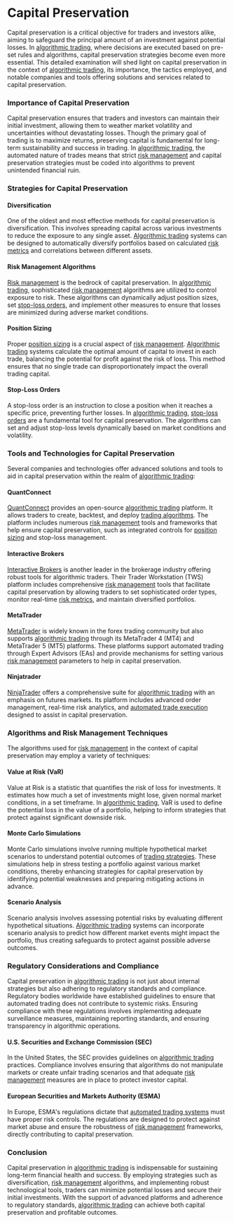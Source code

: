 # Capital Preservation

Capital preservation is a critical objective for traders and investors alike, aiming to safeguard the principal amount of an investment against potential losses. In [algorithmic trading](../a/algorithmic_trading.md), where decisions are executed based on pre-set rules and algorithms, capital preservation strategies become even more essential. This detailed examination will shed light on capital preservation in the context of [algorithmic trading](../a/algorithmic_trading.md), its importance, the tactics employed, and notable companies and tools offering solutions and services related to capital preservation.

### Importance of Capital Preservation

Capital preservation ensures that traders and investors can maintain their initial investment, allowing them to weather market volatility and uncertainties without devastating losses. Though the primary goal of trading is to maximize returns, preserving capital is fundamental for long-term sustainability and success in trading. In [algorithmic trading](../a/algorithmic_trading.md), the automated nature of trades means that strict [risk management](../r/risk_management.md) and capital preservation strategies must be coded into algorithms to prevent unintended financial ruin.

### Strategies for Capital Preservation

#### Diversification

One of the oldest and most effective methods for capital preservation is diversification. This involves spreading capital across various investments to reduce the exposure to any single asset. [Algorithmic trading](../a/algorithmic_trading.md) systems can be designed to automatically diversify portfolios based on calculated [risk metrics](../r/risk_metrics.md) and correlations between different assets.

#### Risk Management Algorithms

[Risk management](../r/risk_management.md) is the bedrock of capital preservation. In [algorithmic trading](../a/algorithmic_trading.md), sophisticated [risk management](../r/risk_management.md) algorithms are utilized to control exposure to risk. These algorithms can dynamically adjust position sizes, set [stop-loss orders](../s/stop-loss_orders.md), and implement other measures to ensure that losses are minimized during adverse market conditions.

#### Position Sizing

Proper [position sizing](../p/position_sizing.md) is a crucial aspect of [risk management](../r/risk_management.md). [Algorithmic trading](../a/algorithmic_trading.md) systems calculate the optimal amount of capital to invest in each trade, balancing the potential for profit against the risk of loss. This method ensures that no single trade can disproportionately impact the overall trading capital.

#### Stop-Loss Orders

A stop-loss order is an instruction to close a position when it reaches a specific price, preventing further losses. In [algorithmic trading](../a/algorithmic_trading.md), [stop-loss orders](../s/stop-loss_orders.md) are a fundamental tool for capital preservation. The algorithms can set and adjust stop-loss levels dynamically based on market conditions and volatility.

### Tools and Technologies for Capital Preservation

Several companies and technologies offer advanced solutions and tools to aid in capital preservation within the realm of [algorithmic trading](../a/algorithmic_trading.md):

#### QuantConnect

[QuantConnect](https://www.quantconnect.com/) provides an open-source [algorithmic trading](../a/algorithmic_trading.md) platform. It allows traders to create, backtest, and deploy [trading algorithms](../t/trading_algorithms.md). The platform includes numerous [risk management](../r/risk_management.md) tools and frameworks that help ensure capital preservation, such as integrated controls for [position sizing](../p/position_sizing.md) and stop-loss management.

#### Interactive Brokers

[Interactive Brokers](https://www.interactivebrokers.com/) is another leader in the brokerage industry offering robust tools for algorithmic traders. Their Trader Workstation (TWS) platform includes comprehensive [risk management](../r/risk_management.md) tools that facilitate capital preservation by allowing traders to set sophisticated order types, monitor real-time [risk metrics](../r/risk_metrics.md), and maintain diversified portfolios.

#### MetaTrader

[MetaTrader](https://www.metatrader4.com/en) is widely known in the forex trading community but also supports [algorithmic trading](../a/algorithmic_trading.md) through its MetaTrader 4 (MT4) and MetaTrader 5 (MT5) platforms. These platforms support automated trading through Expert Advisors (EAs) and provide mechanisms for setting various [risk management](../r/risk_management.md) parameters to help in capital preservation.

#### Ninjatrader

[NinjaTrader](https://ninjatrader.com/) offers a comprehensive suite for [algorithmic trading](../a/algorithmic_trading.md) with an emphasis on futures markets. Its platform includes advanced order management, real-time risk analytics, and [automated trade execution](../a/automated_trade_execution.md) designed to assist in capital preservation.

### Algorithms and Risk Management Techniques

The algorithms used for [risk management](../r/risk_management.md) in the context of capital preservation may employ a variety of techniques:

#### Value at Risk (VaR)

Value at Risk is a statistic that quantifies the risk of loss for investments. It estimates how much a set of investments might lose, given normal market conditions, in a set timeframe. In [algorithmic trading](../a/algorithmic_trading.md), VaR is used to define the potential loss in the value of a portfolio, helping to inform strategies that protect against significant downside risk.

#### Monte Carlo Simulations

Monte Carlo simulations involve running multiple hypothetical market scenarios to understand potential outcomes of [trading strategies](../t/trading_strategies.md). These simulations help in stress testing a portfolio against various market conditions, thereby enhancing strategies for capital preservation by identifying potential weaknesses and preparing mitigating actions in advance.

#### Scenario Analysis

Scenario analysis involves assessing potential risks by evaluating different hypothetical situations. [Algorithmic trading](../a/algorithmic_trading.md) systems can incorporate scenario analysis to predict how different market events might impact the portfolio, thus creating safeguards to protect against possible adverse outcomes.

### Regulatory Considerations and Compliance

Capital preservation in [algorithmic trading](../a/algorithmic_trading.md) is not just about internal strategies but also adhering to regulatory standards and compliance. Regulatory bodies worldwide have established guidelines to ensure that automated trading does not contribute to systemic risks. Ensuring compliance with these regulations involves implementing adequate surveillance measures, maintaining reporting standards, and ensuring transparency in algorithmic operations.

#### U.S. Securities and Exchange Commission (SEC)

In the United States, the SEC provides guidelines on [algorithmic trading](../a/algorithmic_trading.md) practices. Compliance involves ensuring that algorithms do not manipulate markets or create unfair trading scenarios and that adequate [risk management](../r/risk_management.md) measures are in place to protect investor capital.

#### European Securities and Markets Authority (ESMA)

In Europe, ESMA's regulations dictate that [automated trading systems](../a/automated_trading_systems.md) must have proper risk controls. The regulations are designed to protect against market abuse and ensure the robustness of [risk management](../r/risk_management.md) frameworks, directly contributing to capital preservation.

### Conclusion

Capital preservation in [algorithmic trading](../a/algorithmic_trading.md) is indispensable for sustaining long-term financial health and success. By employing strategies such as diversification, [risk management](../r/risk_management.md) algorithms, and implementing robust technological tools, traders can minimize potential losses and secure their initial investments. With the support of advanced platforms and adherence to regulatory standards, [algorithmic trading](../a/algorithmic_trading.md) can achieve both capital preservation and profitable outcomes.